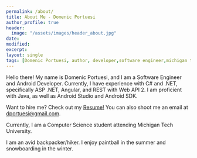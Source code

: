 ```yaml
---
permalink: /about/
title: About Me - Domenic Portuesi
author_profile: true
header:
  image: "/assets/images/header_about.jpg"
date:
modified:
excerpt:
layout: single
tags: [Domenic Portuesi, author, developer,software engineer,michigan tech, computer science]
---
```


Hello there!
My name is Domenic Portuesi, and I am a Software Engineer and Android Developer. Currently, I have experience with C# and .NET, specifically ASP .NET, Angular, and REST with Web API 2. I am proficient with Java, as well as Android Studio and Android SDK.

Want to hire me? Check out my [Resume!](https://drive.google.com/file/d/1rzwqXF4DggwHhCBnyyes-1DM2-GSz_lq/view?usp=sharing) You can also shoot me an email at dportuesi@gmail.com.

Currently, I am a Computer Science student attending Michigan Tech University.

I am an avid backpacker/hiker. I enjoy paintball in the summer and snowboarding in the winter.
